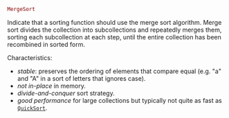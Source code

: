 ```julia
MergeSort
```

Indicate that a sorting function should use the merge sort algorithm. Merge sort divides the collection into subcollections and repeatedly merges them, sorting each subcollection at each step, until the entire collection has been recombined in sorted form.

Characteristics:

  * *stable*: preserves the ordering of elements that compare equal (e.g. "a" and "A" in a sort of letters that ignores case).
  * *not in-place* in memory.
  * *divide-and-conquer* sort strategy.
  * *good performance* for large collections but typically not quite as fast as [`QuickSort`](@ref).
